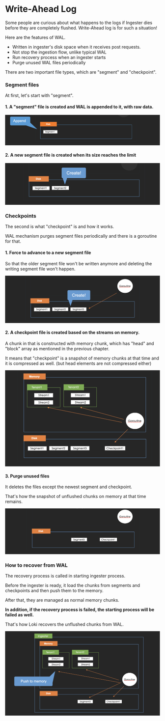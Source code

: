 # Write-Ahead Log

Some people are curious about what happens to the logs if Ingester dies before they are completely flushed. Write-Ahead log is for such a situation!

Here are the features of WAL.

* Written in ingester's disk space when it receives post requests.
* Not stop the ingestion flow, unlike typical WAL
* Run recovery process when an ingester starts
* Purge unused WAL files periodically

There are two important file types, which are "segment" and "checkpoint".

### Segment files

At first, let's start with "segment".

#### 1. A "segment" file is created and WAL is appended to it, with **raw data.**

![](../.gitbook/assets/image.png)

#### 2. A new segment file is created when its size reaches the limit

![](<../.gitbook/assets/スクリーンショット 2021-12-21 18.28.57.png>)

### Checkpoints

The second is what "checkpoint" is and how it works.

WAL mechanism purges segment files periodically and there is a goroutine for that.

#### 1. Force to advance to a new segment file

So that the older segment file won't be written anymore and deleting the writing segment file won't happen.

![](<../.gitbook/assets/image (7).png>)

#### 2. A checkpoint file is created based on the streams on memory.&#x20;

A chunk in that is constructed with memory chunk, which has "head" and "block" array as mentioned in the previous chapter.

It means that "checkpoint" is a snapshot of memory chunks at that time and it is compressed as well. (but head elements are not compressed either)

![](<../.gitbook/assets/スクリーンショット 2021-12-23 16.07.18.png>)

#### 3. Purge unused files

It deletes the files except the newest segment and checkpoint.

That's how the snapshot of unflushed chunks on memory at that time remains.

![](<../.gitbook/assets/スクリーンショット 2021-12-23 16.48.38.png>)

### How to recover from WAL

The recovery process is called in starting ingester process.

Before the ingester is ready, it load the chunks from segments and checkpoints and then push them to the memory.

After that, they are managed as normal memory chunks.

**In addition, if the recovery process is failed, the starting process will be failed as well.**

That's how Loki recovers the unflushed chunks from WAL.

![](<../.gitbook/assets/スクリーンショット 2021-12-23 17.00.42.png>)



